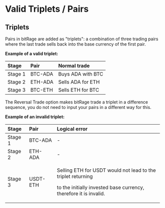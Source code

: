 # Valid Triplets / Pairs

## Triplets

Pairs in bitRage are added as "triplets": a combination of three trading pairs where the last trade sells back into the base currency of the first pair.

**Example of a valid triplet:**

| Stage | Pair | Normal trade |
| :--- | :--- | :--- |
| Stage 1 | BTC-ADA | Buys ADA with BTC |
| Stage 2 | ETH-ADA | Sells ADA for ETH |
| Stage 3 | BTC-ETH | Sells ETH for BTC |

The Reversal Trade option makes bitRage trade a triplet in a difference sequence, you do not need to input your pairs in a different way for this.



**Example of an invalid triplet:**

<table>
  <thead>
    <tr>
      <th style="text-align:left">Stage</th>
      <th style="text-align:left">Pair</th>
      <th style="text-align:left">Logical error</th>
    </tr>
  </thead>
  <tbody>
    <tr>
      <td style="text-align:left">Stage 1</td>
      <td style="text-align:left">BTC-ADA</td>
      <td style="text-align:left">-</td>
    </tr>
    <tr>
      <td style="text-align:left">Stage 2</td>
      <td style="text-align:left">ETH-ADA</td>
      <td style="text-align:left">-</td>
    </tr>
    <tr>
      <td style="text-align:left">Stage 3</td>
      <td style="text-align:left">USDT-ETH</td>
      <td style="text-align:left">
        <p>Selling ETH for USDT would not lead to the triplet returning</p>
        <p>to the initially invested base currency, therefore it is invalid.</p>
      </td>
    </tr>
  </tbody>
</table>





